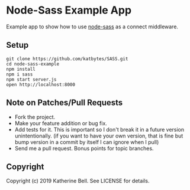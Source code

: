 # Node-Sass Example App

Example app to show how to use [node-sass](https://github.com/sass/node-sass) as a connect middleware.


## Setup

    git clone https://github.com/katbytes/SASS.git
    cd node-sass-example
    npm install
    npm i sass
    npm start server.js
    open http://localhost:8000

## Note on Patches/Pull Requests

 * Fork the project.
 * Make your feature addition or bug fix.
 * Add tests for it. This is important so I don't break it in a
   future version unintentionally.
   (if you want to have your own version, that is fine but bump version in a commit by itself I can ignore when I pull)
 * Send me a pull request. Bonus points for topic branches.

## Copyright

Copyright (c) 2019 Katherine Bell. See LICENSE for details.
